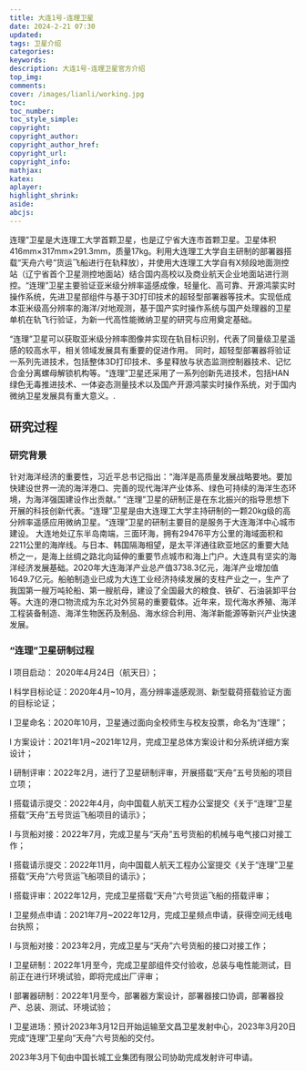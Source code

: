 ```yaml
---
title: 大连1号-连理卫星
date: 2024-2-21 07:30
updated:
tags: 卫星介绍
categories:
keywords:
description: 大连1号-连理卫星官方介绍
top_img:
comments:
cover: /images/lianli/working.jpg
toc:
toc_number:
toc_style_simple:
copyright:
copyright_author:
copyright_author_href:
copyright_url:
copyright_info:
mathjax:
katex:
aplayer:
highlight_shrink:
aside:
abcjs:
---
```


连理”卫星是大连理工大学首颗卫星，也是辽宁省大连市首颗卫星。卫星体积416mm×317mm×291.3mm，质量17kg。利用大连理工大学自主研制的部署器搭载“天舟六号”货运飞船进行在轨释放），并使用大连理工大学自有X频段地面测控站（辽宁省首个卫星测控地面站）结合国内高校以及商业航天企业地面站进行测控。“连理”卫星主要验证亚米级分辨率遥感成像，轻量化、高可靠、开源鸿蒙实时操作系统，先进卫星部组件与基于3D打印技术的超轻型部署器等技术。实现低成本亚米级高分辨率的海洋/对地观测，基于国产实时操作系统与国产处理器的卫星单机在轨飞行验证，为新一代高性能微纳卫星的研究与应用奠定基础。

“连理”卫星可以获取亚米级分辨率图像并实现在轨目标识别，代表了同量级卫星遥感的较高水平，相关领域发展具有重要的促进作用。 同时，超轻型部署器将验证一系列先进技术，包括整体3D打印技术、多星释放与状态监测控制器技术、记忆合金分离螺母解锁机构等。“连理”卫星还采用了一系列创新先进技术，包括HAN绿色无毒推进技术、一体姿态测量技术以及国产开源鸿蒙实时操作系统，对于国内微纳卫星发展具有重大意义。.

## 研究过程

### 研究背景

针对海洋经济的重要性，习近平总书记指出：“海洋是高质量发展战略要地。要加快建设世界一流的海洋港口、完善的现代海洋产业体系、绿色可持续的海洋生态环境，为海洋强国建设作出贡献。”
 “连理”卫星的研制正是在东北振兴的指导思想下开展的科技创新代表。“连理”卫星是由大连理工大学主持研制的一颗20kg级的高分辨率遥感应用微纳卫星。“连理”卫星的研制主要目的是服务于大连海洋中心城市建设。
大连地处辽东半岛南端，三面环海，拥有29476平方公里的海域面积和2211公里的海岸线。与日本、韩国隔海相望，是太平洋通往欧亚地区的重要大陆桥之一，是海上丝绸之路北向延伸的重要节点城市和海上门户。大连具有坚实的海洋经济发展基础。2020年大连海洋产业总产值3738.3亿元，海洋产业增加值1649.7亿元。船舶制造业已成为大连工业经济持续发展的支柱产业之一，生产了我国第一艘万吨轮船、第一艘航母，建设了全国最大的粮食、铁矿、石油装卸平台等。大连的港口物流成为东北对外贸易的重要载体。近年来，现代海水养殖、海洋工程装备制造、海洋生物医药及制品、海水综合利用、海洋新能源等新兴产业快速发展。

### “连理”卫星研制过程

l 项目启动： 2020年4月24日（航天日）；

l 科学目标论证：2020年4月~10月，高分辨率遥感观测、新型载荷搭载验证方面的目标论证；

l 卫星命名：2020年10月，卫星通过面向全校师生与校友投票，命名为“连理”；

l 方案设计：2021年1月~2021年12月，完成卫星总体方案设计和分系统详细方案设计；

l 研制评审：2022年2月，进行了卫星研制评审，开展搭载“天舟”五号货船的项目立项；

l 搭载请示提交：2022年4月，向中国载人航天工程办公室提交《关于“连理”卫星搭载“天舟”五号货运飞船项目的请示》；

l 与货船对接：2022年7月，完成卫星与“天舟”五号货船的机械与电气接口对接工作；

l 搭载请示提交：2022年11月，向中国载人航天工程办公室提交《关于“连理”卫星搭载“天舟”六号货运飞船项目的请示》；

l 搭载评审：2022年12月，完成卫星搭载“天舟”六号货运飞船的搭载评审；

l 卫星频点申请：2021年7月~2022年12月，完成卫星频点申请，获得空间无线电台执照；

l 与货船对接：2023年2月，完成卫星与“天舟”六号货船的接口对接工作；

l 卫星研制：2022年1月至今，完成卫星部组件交付验收，总装与电性能测试，目前正在进行环境试验，即将完成出厂评审；

l 部署器研制：2022年1月至今，部署器方案设计，部署器接口协调，部署器投产、总装、测试、环境试验；

l 卫星进场：预计2023年3月12日开始运输至文昌卫星发射中心，2023年3月20日完成“连理”卫星向“天舟”六号货船的交付。

2023年3月下旬由中国长城工业集团有限公司协助完成发射许可申请。